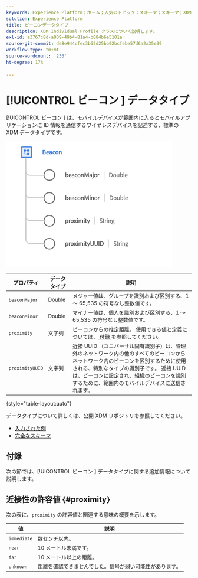 ```yaml
---
keywords: Experience Platform；ホーム；人気のトピック；スキーマ；スキーマ；XDM；フィールド；スキーマ；スキーマ；ビーコン；インタラクションの詳細；データタイプ；データタイプ；データタイプ；
solution: Experience Platform
title: ビーコンデータタイプ
description: XDM Individual Profile クラスについて説明します。
exl-id: a3767c8d-a009-49b4-81a4-b084b6e5101a
source-git-commit: de8e944cfec3b52d25bb02bcfebe57d6a2a35e39
workflow-type: tm+mt
source-wordcount: '233'
ht-degree: 17%

---
```


# [!UICONTROL  ビーコン ] データタイプ

[!UICONTROL  ビーコン ] は、モバイルデバイスが範囲内に入るとモバイルアプリケーションに ID 情報を通信するワイヤレスデバイスを記述する、標準の XDM データタイプです。

<img src="../images/data-types/beacon.png" width="450" /><br />

| プロパティ | データタイプ | 説明 |
| --- | --- | --- |
| `beaconMajor` | Double | メジャー値は、グループを識別および区別する、1 ～ 65,535 の符号なし整数値です。 |
| `beaconMinor` | Double | マイナー値は、個人を識別および区別する、1 ～ 65,535 の符号なし整数値です。 |
| `proximity` | 文字列 | ビーコンからの推定距離。 使用できる値と定義については、[ 付録 ](#proximity) を参照してください。 |
| `proximityUUID` | 文字列 | 近接 UUID （ユニバーサル固有識別子）は、管理外のネットワーク内の他のすべてのビーコンからネットワーク内のビーコンを区別するために使用される、特別なタイプの識別子です。 近接 UUID は、ビーコンに設定され、組織のビーコンを識別するために、範囲内のモバイルデバイスに送信されます。 |

{style="table-layout:auto"}

データタイプについて詳しくは、公開 XDM リポジトリを参照してください。

* [ 入力された例 ](https://github.com/adobe/xdm/blob/master/components/datatypes/deprecated/beacon-interaction-details.example.1.json)
* [ 完全なスキーマ ](https://github.com/adobe/xdm/blob/master/components/datatypes/deprecated/beacon-interaction-details.schema.json)

## 付録

次の節では、[!UICONTROL  ビーコン ] データタイプに関する追加情報について説明します。

## 近接性の許容値 {#proximity}

次の表に、`proximity` の許容値と関連する意味の概要を示します。

| 値 | 説明 |
| --- | --- |
| `immediate` | 数センチ以内。 |
| `near` | 10 メートル未満です。 |
| `far` | 10 メートル以上の距離。 |
| `unknown` | 距離を確認できませんでした。信号が弱い可能性があります。 |
